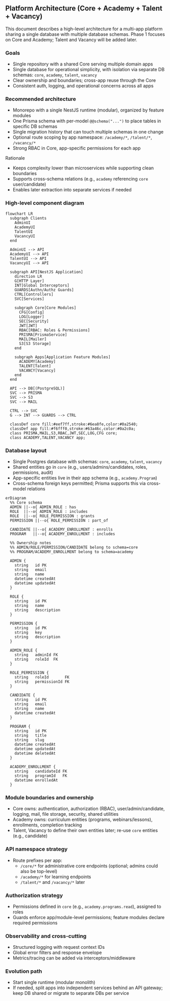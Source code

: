 ## Platform Architecture (Core + Academy + Talent + Vacancy)

This document describes a high-level architecture for a multi-app platform sharing a single database with multiple database schemas. Phase 1 focuses on Core and Academy; Talent and Vacancy will be added later.

### Goals

- Single repository with a shared Core serving multiple domain apps
- Single database for operational simplicity, with isolation via separate DB schemas: `core`, `academy`, `talent`, `vacancy`
- Clear ownership and boundaries; cross-app reuse through the Core
- Consistent auth, logging, and operational concerns across all apps

### Recommended architecture

- Monorepo with a single NestJS runtime (modular), organized by feature modules
- One Prisma schema with per-model `@@schema("...")` to place tables in specific DB schemas
- Single migration history that can touch multiple schemas in one change
- Optional route scoping by app namespace: `/academy/*`, `/talent/*`, `/vacancy/*`
- Strong RBAC in Core, app-specific permissions for each app

Rationale
- Keeps complexity lower than microservices while supporting clean boundaries
- Supports cross-schema relations (e.g., `academy` referencing `core` user/candidate)
- Enables later extraction into separate services if needed

### High-level component diagram

```mermaid
flowchart LR
  subgraph Clients
    AdminUI
    AcademyUI
    TalentUI
    VacancyUI
  end

  AdminUI --> API
  AcademyUI --> API
  TalentUI --> API
  VacancyUI --> API

  subgraph API[NestJS Application]
    direction LR
    G[HTTP Layer]
    INT[Global Interceptors]
    GUARDS[Authn/Authz Guards]
    CTRL[Controllers]
    SVC[Services]

    subgraph Core[Core Modules]
      CFG[Config]
      LOG[Logger]
      SEC[Security]
      JWT[JWT]
      RBAC[RBAC: Roles & Permissions]
      PRISMA[PrismaService]
      MAIL[Mailer]
      S3[S3 Storage]
    end

    subgraph Apps[Application Feature Modules]
      ACADEMY[Academy]
      TALENT[Talent]
      VACANCY[Vacancy]
    end
  end

  API --> DB[(PostgreSQL)]
  SVC --> PRISMA
  SVC --> S3
  SVC --> MAIL

  CTRL --> SVC
  G --> INT --> GUARDS --> CTRL

  classDef core fill:#eef7ff,stroke:#6ea8fe,color:#0a2540;
  classDef app fill:#f6fff0,stroke:#63a46c,color:#0a2c0a;
  class PRISMA,MAIL,S3,RBAC,JWT,SEC,LOG,CFG core;
  class ACADEMY,TALENT,VACANCY app;
```

### Database layout

- Single Postgres database with schemas: `core`, `academy`, `talent`, `vacancy`
- Shared entities go in `core` (e.g., users/admins/candidates, roles, permissions, audit)
- App-specific entities live in their app schema (e.g., `academy.Program`)
- Cross-schema foreign keys permitted; Prisma supports this via cross-model relations

```mermaid
erDiagram
  %% Core schema
  ADMIN ||--o{ ADMIN_ROLE : has
  ROLE  ||--o{ ADMIN_ROLE : includes
  ROLE  ||--o{ ROLE_PERMISSION : grants
  PERMISSION ||--o{ ROLE_PERMISSION : part_of

  CANDIDATE ||--o{ ACADEMY_ENROLLMENT : enrolls
  PROGRAM   ||--o{ ACADEMY_ENROLLMENT : includes

  %% Ownership notes
  %% ADMIN/ROLE/PERMISSION/CANDIDATE belong to schema=core
  %% PROGRAM/ACADEMY_ENROLLMENT belong to schema=academy

  ADMIN {
    string   id PK
    string   email
    string   name
    datetime createdAt
    datetime updatedAt
  }

  ROLE {
    string   id PK
    string   name
    string   description
  }

  PERMISSION {
    string   id PK
    string   key
    string   description
  }

  ADMIN_ROLE {
    string   adminId FK
    string   roleId  FK
  }

  ROLE_PERMISSION {
    string   roleId       FK
    string   permissionId FK
  }

  CANDIDATE {
    string   id PK
    string   email
    string   name
    datetime createdAt
  }

  PROGRAM {
    string   id PK
    string   title
    string   slug
    datetime createdAt
    datetime updatedAt
    datetime deletedAt
  }

  ACADEMY_ENROLLMENT {
    string   candidateId FK
    string   programId   FK
    datetime enrolledAt
  }
```

### Module boundaries and ownership

- Core owns: authentication, authorization (RBAC), user/admin/candidate, logging, mail, file storage, security, shared utilities
- Academy owns: curriculum entities (programs, webinars/lessons), enrollments, completion tracking
- Talent, Vacancy to define their own entities later; re-use `core` entities (e.g., candidate)

### API namespace strategy

- Route prefixes per app:
  - `/core/*` for administrative core endpoints (optional; admins could also be top-level)
  - `/academy/*` for learning endpoints
  - `/talent/*` and `/vacancy/*` later

### Authorization strategy

- Permissions defined in `core` (e.g., `academy.programs.read`), assigned to roles
- Guards enforce app/module-level permissions; feature modules declare required permissions

### Observability and cross-cutting

- Structured logging with request context IDs
- Global error filters and response envelope
- Metrics/tracing can be added via interceptors/middleware

### Evolution path

- Start single runtime (modular monolith)
- If needed, split apps into independent services behind an API gateway; keep DB shared or migrate to separate DBs per service


